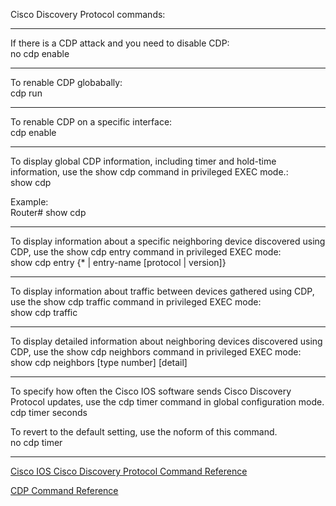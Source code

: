 Cisco Discovery Protocol commands:
______________________________________________________________________________________________

If there is a CDP attack and you need to disable CDP:<br>
no cdp enable
______________________________________________________________________________________________
To renable CDP globabally:<br>
cdp run
______________________________________________________________________________________________
To renable CDP on a specific interface:<br>
cdp enable
______________________________________________________________________________________________
To display global CDP information, including timer and hold-time information, use the show cdp command in privileged EXEC mode.:<br>
show cdp

Example:<br>
Router# show cdp
______________________________________________________________________________________________
To display information about a specific neighboring device discovered using CDP, use the show cdp entry command in privileged EXEC mode:<br>
show cdp entry {* | entry-name [protocol | version]}
______________________________________________________________________________________________

To display information about traffic between devices gathered using CDP, use the show cdp traffic command in privileged EXEC mode:<br>
show cdp traffic
______________________________________________________________________________________________

To display detailed information about neighboring devices discovered using CDP, use the show cdp neighbors command in privileged EXEC mode:<br>
show cdp neighbors [type number] [detail]
______________________________________________________________________________________________

To specify how often the Cisco IOS software sends Cisco Discovery Protocol updates, use the cdp timer command in global configuration mode.<br> 
cdp timer seconds<br> 

To revert to the default setting, use the noform of this command.<br>
no cdp timer
_______________________________________________________________________________________________
[Cisco IOS Cisco Discovery Protocol Command Reference](https://www.cisco.com/c/en/us/td/docs/ios-xml/ios/cdp/command/cdp-cr-book.pdf)

[CDP Command Reference](https://www.cisco.com/c/en/us/td/docs/optical/cpt/r9_5/command/reference/cpt95_cr/cpt95_cr_chapter_01101.pdf)
